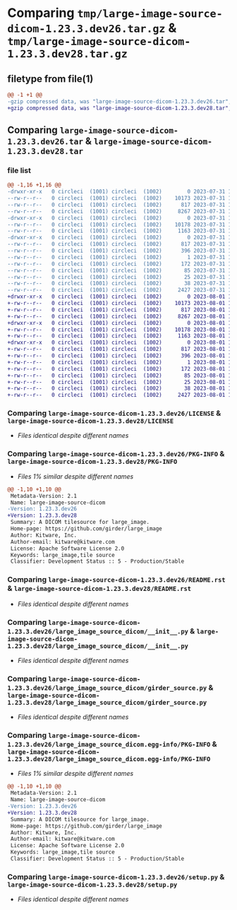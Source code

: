 # Comparing `tmp/large-image-source-dicom-1.23.3.dev26.tar.gz` & `tmp/large-image-source-dicom-1.23.3.dev28.tar.gz`

## filetype from file(1)

```diff
@@ -1 +1 @@
-gzip compressed data, was "large-image-source-dicom-1.23.3.dev26.tar", last modified: Mon Jul 31 15:02:50 2023, max compression
+gzip compressed data, was "large-image-source-dicom-1.23.3.dev28.tar", last modified: Tue Aug  1 17:17:48 2023, max compression
```

## Comparing `large-image-source-dicom-1.23.3.dev26.tar` & `large-image-source-dicom-1.23.3.dev28.tar`

### file list

```diff
@@ -1,16 +1,16 @@
-drwxr-xr-x   0 circleci  (1001) circleci  (1002)        0 2023-07-31 15:02:50.812417 large-image-source-dicom-1.23.3.dev26/
--rw-r--r--   0 circleci  (1001) circleci  (1002)    10173 2023-07-31 15:02:50.000000 large-image-source-dicom-1.23.3.dev26/LICENSE
--rw-r--r--   0 circleci  (1001) circleci  (1002)      817 2023-07-31 15:02:50.812417 large-image-source-dicom-1.23.3.dev26/PKG-INFO
--rw-r--r--   0 circleci  (1001) circleci  (1002)     8267 2023-07-31 15:02:50.000000 large-image-source-dicom-1.23.3.dev26/README.rst
-drwxr-xr-x   0 circleci  (1001) circleci  (1002)        0 2023-07-31 15:02:50.808417 large-image-source-dicom-1.23.3.dev26/large_image_source_dicom/
--rw-r--r--   0 circleci  (1001) circleci  (1002)    10178 2023-07-31 15:02:05.000000 large-image-source-dicom-1.23.3.dev26/large_image_source_dicom/__init__.py
--rw-r--r--   0 circleci  (1001) circleci  (1002)     1163 2023-07-31 15:02:05.000000 large-image-source-dicom-1.23.3.dev26/large_image_source_dicom/girder_source.py
-drwxr-xr-x   0 circleci  (1001) circleci  (1002)        0 2023-07-31 15:02:50.812417 large-image-source-dicom-1.23.3.dev26/large_image_source_dicom.egg-info/
--rw-r--r--   0 circleci  (1001) circleci  (1002)      817 2023-07-31 15:02:50.000000 large-image-source-dicom-1.23.3.dev26/large_image_source_dicom.egg-info/PKG-INFO
--rw-r--r--   0 circleci  (1001) circleci  (1002)      396 2023-07-31 15:02:50.000000 large-image-source-dicom-1.23.3.dev26/large_image_source_dicom.egg-info/SOURCES.txt
--rw-r--r--   0 circleci  (1001) circleci  (1002)        1 2023-07-31 15:02:50.000000 large-image-source-dicom-1.23.3.dev26/large_image_source_dicom.egg-info/dependency_links.txt
--rw-r--r--   0 circleci  (1001) circleci  (1002)      172 2023-07-31 15:02:50.000000 large-image-source-dicom-1.23.3.dev26/large_image_source_dicom.egg-info/entry_points.txt
--rw-r--r--   0 circleci  (1001) circleci  (1002)       85 2023-07-31 15:02:50.000000 large-image-source-dicom-1.23.3.dev26/large_image_source_dicom.egg-info/requires.txt
--rw-r--r--   0 circleci  (1001) circleci  (1002)       25 2023-07-31 15:02:50.000000 large-image-source-dicom-1.23.3.dev26/large_image_source_dicom.egg-info/top_level.txt
--rw-r--r--   0 circleci  (1001) circleci  (1002)       38 2023-07-31 15:02:50.812417 large-image-source-dicom-1.23.3.dev26/setup.cfg
--rw-r--r--   0 circleci  (1001) circleci  (1002)     2427 2023-07-31 15:02:05.000000 large-image-source-dicom-1.23.3.dev26/setup.py
+drwxr-xr-x   0 circleci  (1001) circleci  (1002)        0 2023-08-01 17:17:48.757349 large-image-source-dicom-1.23.3.dev28/
+-rw-r--r--   0 circleci  (1001) circleci  (1002)    10173 2023-08-01 17:17:48.000000 large-image-source-dicom-1.23.3.dev28/LICENSE
+-rw-r--r--   0 circleci  (1001) circleci  (1002)      817 2023-08-01 17:17:48.757349 large-image-source-dicom-1.23.3.dev28/PKG-INFO
+-rw-r--r--   0 circleci  (1001) circleci  (1002)     8267 2023-08-01 17:17:48.000000 large-image-source-dicom-1.23.3.dev28/README.rst
+drwxr-xr-x   0 circleci  (1001) circleci  (1002)        0 2023-08-01 17:17:48.757349 large-image-source-dicom-1.23.3.dev28/large_image_source_dicom/
+-rw-r--r--   0 circleci  (1001) circleci  (1002)    10178 2023-08-01 17:17:02.000000 large-image-source-dicom-1.23.3.dev28/large_image_source_dicom/__init__.py
+-rw-r--r--   0 circleci  (1001) circleci  (1002)     1163 2023-08-01 17:17:02.000000 large-image-source-dicom-1.23.3.dev28/large_image_source_dicom/girder_source.py
+drwxr-xr-x   0 circleci  (1001) circleci  (1002)        0 2023-08-01 17:17:48.757349 large-image-source-dicom-1.23.3.dev28/large_image_source_dicom.egg-info/
+-rw-r--r--   0 circleci  (1001) circleci  (1002)      817 2023-08-01 17:17:48.000000 large-image-source-dicom-1.23.3.dev28/large_image_source_dicom.egg-info/PKG-INFO
+-rw-r--r--   0 circleci  (1001) circleci  (1002)      396 2023-08-01 17:17:48.000000 large-image-source-dicom-1.23.3.dev28/large_image_source_dicom.egg-info/SOURCES.txt
+-rw-r--r--   0 circleci  (1001) circleci  (1002)        1 2023-08-01 17:17:48.000000 large-image-source-dicom-1.23.3.dev28/large_image_source_dicom.egg-info/dependency_links.txt
+-rw-r--r--   0 circleci  (1001) circleci  (1002)      172 2023-08-01 17:17:48.000000 large-image-source-dicom-1.23.3.dev28/large_image_source_dicom.egg-info/entry_points.txt
+-rw-r--r--   0 circleci  (1001) circleci  (1002)       85 2023-08-01 17:17:48.000000 large-image-source-dicom-1.23.3.dev28/large_image_source_dicom.egg-info/requires.txt
+-rw-r--r--   0 circleci  (1001) circleci  (1002)       25 2023-08-01 17:17:48.000000 large-image-source-dicom-1.23.3.dev28/large_image_source_dicom.egg-info/top_level.txt
+-rw-r--r--   0 circleci  (1001) circleci  (1002)       38 2023-08-01 17:17:48.757349 large-image-source-dicom-1.23.3.dev28/setup.cfg
+-rw-r--r--   0 circleci  (1001) circleci  (1002)     2427 2023-08-01 17:17:02.000000 large-image-source-dicom-1.23.3.dev28/setup.py
```

### Comparing `large-image-source-dicom-1.23.3.dev26/LICENSE` & `large-image-source-dicom-1.23.3.dev28/LICENSE`

 * *Files identical despite different names*

### Comparing `large-image-source-dicom-1.23.3.dev26/PKG-INFO` & `large-image-source-dicom-1.23.3.dev28/PKG-INFO`

 * *Files 1% similar despite different names*

```diff
@@ -1,10 +1,10 @@
 Metadata-Version: 2.1
 Name: large-image-source-dicom
-Version: 1.23.3.dev26
+Version: 1.23.3.dev28
 Summary: A DICOM tilesource for large_image.
 Home-page: https://github.com/girder/large_image
 Author: Kitware, Inc.
 Author-email: kitware@kitware.com
 License: Apache Software License 2.0
 Keywords: large_image,tile source
 Classifier: Development Status :: 5 - Production/Stable
```

### Comparing `large-image-source-dicom-1.23.3.dev26/README.rst` & `large-image-source-dicom-1.23.3.dev28/README.rst`

 * *Files identical despite different names*

### Comparing `large-image-source-dicom-1.23.3.dev26/large_image_source_dicom/__init__.py` & `large-image-source-dicom-1.23.3.dev28/large_image_source_dicom/__init__.py`

 * *Files identical despite different names*

### Comparing `large-image-source-dicom-1.23.3.dev26/large_image_source_dicom/girder_source.py` & `large-image-source-dicom-1.23.3.dev28/large_image_source_dicom/girder_source.py`

 * *Files identical despite different names*

### Comparing `large-image-source-dicom-1.23.3.dev26/large_image_source_dicom.egg-info/PKG-INFO` & `large-image-source-dicom-1.23.3.dev28/large_image_source_dicom.egg-info/PKG-INFO`

 * *Files 1% similar despite different names*

```diff
@@ -1,10 +1,10 @@
 Metadata-Version: 2.1
 Name: large-image-source-dicom
-Version: 1.23.3.dev26
+Version: 1.23.3.dev28
 Summary: A DICOM tilesource for large_image.
 Home-page: https://github.com/girder/large_image
 Author: Kitware, Inc.
 Author-email: kitware@kitware.com
 License: Apache Software License 2.0
 Keywords: large_image,tile source
 Classifier: Development Status :: 5 - Production/Stable
```

### Comparing `large-image-source-dicom-1.23.3.dev26/setup.py` & `large-image-source-dicom-1.23.3.dev28/setup.py`

 * *Files identical despite different names*

